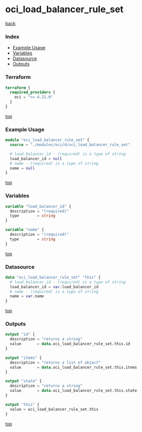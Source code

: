 # oci_load_balancer_rule_set

[back](../oci.md)

### Index

- [Example Usage](#example-usage)
- [Variables](#variables)
- [Datasource](#datasource)
- [Outputs](#outputs)

### Terraform

```terraform
terraform {
  required_providers {
    oci = ">= 4.21.0"
  }
}
```

[top](#index)

### Example Usage

```terraform
module "oci_load_balancer_rule_set" {
  source = "./modules/oci/d/oci_load_balancer_rule_set"

  # load_balancer_id - (required) is a type of string
  load_balancer_id = null
  # name - (required) is a type of string
  name = null
}
```

[top](#index)

### Variables

```terraform
variable "load_balancer_id" {
  description = "(required)"
  type        = string
}

variable "name" {
  description = "(required)"
  type        = string
}
```

[top](#index)

### Datasource

```terraform
data "oci_load_balancer_rule_set" "this" {
  # load_balancer_id - (required) is a type of string
  load_balancer_id = var.load_balancer_id
  # name - (required) is a type of string
  name = var.name
}
```

[top](#index)

### Outputs

```terraform
output "id" {
  description = "returns a string"
  value       = data.oci_load_balancer_rule_set.this.id
}

output "items" {
  description = "returns a list of object"
  value       = data.oci_load_balancer_rule_set.this.items
}

output "state" {
  description = "returns a string"
  value       = data.oci_load_balancer_rule_set.this.state
}

output "this" {
  value = oci_load_balancer_rule_set.this
}
```

[top](#index)